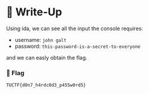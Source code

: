 # 🔑 Write-Up

Using ida, we can see all the input the console requires:
- username: `john galt`
- password: `this-password-is-a-secret-to-everyone`

and we can easly obtain the flag.
### 🚩 Flag

```plaine
TUCTF{d0n7_h4rdc0d3_p455w0rd5}
```